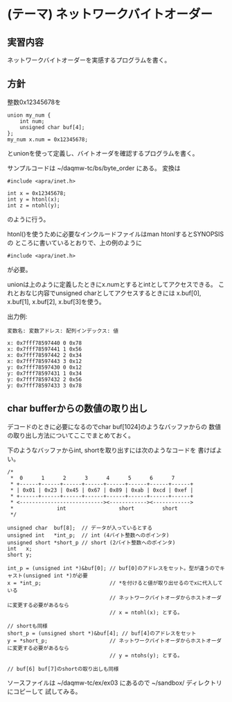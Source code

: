 (テーマ) ネットワークバイトオーダー 
===================================

実習内容
--------
ネットワークバイトオーダーを実感するプログラムを書く。

方針
----

整数0x12345678を

    union my_num {
        int num;
        unsigned char buf[4];
    };
    my_num x.num = 0x12345678;

とunionを使って定義し、バイトオーダを確認するプログラムを書く。

サンプルコードは ~/daqmw-tc/bs/byte_order にある。
変換は

    #include <apra/inet.h>
    
    int x = 0x12345678;
    int y = htonl(x);
    int z = ntohl(y);

のように行う。

htonl()を使うために必要なインクルードファイルはman htonlするとSYNOPSISの
ところに書いているとおりで、上の例のように

    #include <apra/inet.h>

が必要。

unionは上のように定義したときにx.numとするとintとしてアクセスできる。
これとおなじ内容でunsigned charとしてアクセスするときには
x.buf[0], x.buf[1], x.buf[2], x.buf[3]を使う。

出力例:

    変数名: 変数アドレス: 配列インデックス: 値
    
    x: 0x7fff78597440 0 0x78
    x: 0x7fff78597441 1 0x56
    x: 0x7fff78597442 2 0x34
    x: 0x7fff78597443 3 0x12
    y: 0x7fff78597430 0 0x12
    y: 0x7fff78597431 1 0x34
    y: 0x7fff78597432 2 0x56
    y: 0x7fff78597433 3 0x78

char bufferからの数値の取り出し
-------------------------------

デコードのときに必要になるのでchar buf[1024]のようなバッファからの
数値の取り出し方法についてここでまとめておく。

下のようなバッファからint, shortを取り出すには次のようなコードを
書けばよい。

    /*
     *  0      1      2      3      4      5      6      7
     * +------+------+------+------+------+------+------+------+
     * | 0x01 | 0x23 | 0x45 | 0x67 | 0x89 | 0xab | 0xcd | 0xef |
     * +------+------+------+------+------+------+------+------+
     * <---------------------------><------------><------------>
     *              int                 short         short
     */

    unsigned char  buf[8];  // データが入っているとする
    unsigned int   *int_p;  // int (4バイト整数へのポインタ)
    unsigned short *short_p // short (2バイト整数へのポインタ)
    int   x;
    short y;

    int_p = (unsigned int *)&buf[0]; // buf[0]のアドレスをセット。型が違うのでキャスト(unsigned int *)が必要
    x = *int_p;                      // *を付けると値が取り出せるのでxに代入している
                                     // ネットワークバイトオーダからホストオーダに変更する必要があるなら
                                     // x = ntohl(x); とする。

    // shortも同様
    short_p = (unsigned short *)&buf[4]; // buf[4]のアドレスをセット
    y = *short_p;                    // ネットワークバイトオーダからホストオーダに変更する必要があるなら
                                     // y = ntohs(y); とする。
    
    // buf[6] buf[7]のshortの取り出しも同様

ソースファイルは ~/daqmw-tc/ex/ex03 にあるので ~/sandbox/ ディレクトリにコピーして
試してみる。

